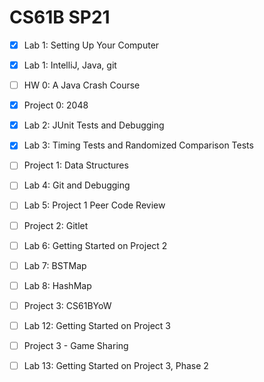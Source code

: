 # CS61B SP21

- [x] Lab 1: Setting Up Your Computer
- [x] Lab 1: IntelliJ, Java, git
- [ ] HW 0: A Java Crash Course
- [x] Project 0: 2048
- [x] Lab 2: JUnit Tests and Debugging
- [x] Lab 3: Timing Tests and Randomized Comparison Tests
- [ ] Project 1: Data Structures
- [ ] Lab 4: Git and Debugging
- [ ] Lab 5: Project 1 Peer Code Review
- [ ] Project 2: Gitlet
- [ ] Lab 6: Getting Started on Project 2
- [ ] Lab 7: BSTMap
- [ ] Lab 8: HashMap
- [ ] Project 3: CS61BYoW
- [ ] Lab 12: Getting Started on Project 3
- [ ] Project 3 - Game Sharing
- [ ] Lab 13: Getting Started on Project 3, Phase 2

